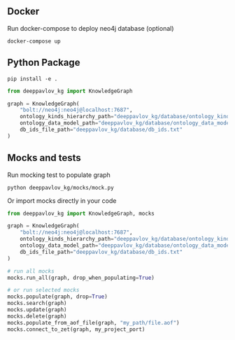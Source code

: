 ## Docker
Run docker-compose to deploy neo4j database (optional)
```
docker-compose up
```

## Python Package
```
pip install -e .
```

```python
from deeppavlov_kg import KnowledgeGraph

graph = KnowledgeGraph(
    "bolt://neo4j:neo4j@localhost:7687",
    ontology_kinds_hierarchy_path="deeppavlov_kg/database/ontology_kinds_hierarchy.pickle",
    ontology_data_model_path="deeppavlov_kg/database/ontology_data_model.json",
    db_ids_file_path="deeppavlov_kg/database/db_ids.txt"
)
```

## Mocks and tests
Run mocking test to populate graph
```
python deeppavlov_kg/mocks/mock.py
```

Or import mocks directly in your code

```python
from deeppavlov_kg import KnowledgeGraph, mocks

graph = KnowledgeGraph(
    "bolt://neo4j:neo4j@localhost:7687",
    ontology_kinds_hierarchy_path="deeppavlov_kg/database/ontology_kinds_hierarchy.pickle",
    ontology_data_model_path="deeppavlov_kg/database/ontology_data_model.json",
    db_ids_file_path="deeppavlov_kg/database/db_ids.txt"
)

# run all mocks
mocks.run_all(graph, drop_when_populating=True)

# or run selected mocks
mocks.populate(graph, drop=True)
mocks.search(graph)
mocks.update(graph)
mocks.delete(graph)
mocks.populate_from_aof_file(graph, "my_path/file.aof")
mocks.connect_to_zet(graph, my_project_port)
```
